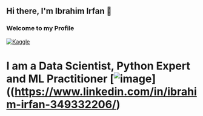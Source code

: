 ## Hi there, I'm Ibrahim Irfan 👋


### Welcome to my Profile
[![Kaggle](https://github.com/user-attachments/assets/b511fd89-c225-48a6-acb6-5ed85a50eac4)](https://www.kaggle.com/ibrahimirfan95) 

# I am a Data Scientist, Python Expert and ML Practitioner [![image](https://github.com/user-attachments/assets/0b8f7823-8a0c-4ff8-b66b-ddd76055d402)]((https://www.linkedin.com/in/ibrahim-irfan-349332206/)

